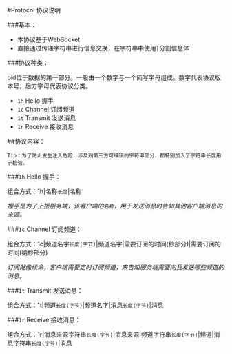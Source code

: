 #Protocol 协议说明

###基本：

 - 本协议基于WebSocket
 - 直接通过传递字符串进行信息交换，在字符串中使用`|`分割信息体

###协议种类：

pid位于数据的第一部分。一般由一个数字与一个简写字母组成。数字代表协议版本号，后方字母代表协议分类。
 - `1h` Hello 握手
 - `1c` Channel 订阅频道
 - `1t` Transmit 发送消息
 - `1r` Receive 接收消息

##协议内容：

`Tip：为了防止发生注入危险，涉及到第三方可编辑的字符串部分，都特别加入了字符串长度用于检验。`

###`1h` Hello 握手：

组合方式：1h|名称`长度`|名称

_握手是为了上报服务端，该客户端的`名称`，用于发送消息时告知其他客户端消息的来源。_

###`1c` Channel 订阅频道：

组合方式：1c|频道名字`长度(字节)`|频道名字|需要订阅的时间(秒部分)|需要订阅的时间(纳秒部分)

_订阅就像续命，客户端需要定时订阅频道，来告知服务端需要向我发送哪些频道的消息。_

###`1t` Transmit 发送消息：

组合方式：1t|频道`长度(字节)`|频道名字|消息`长度(字节)`|消息

###`1r` Receive 接收消息：

组合方式：1r|消息来源字符串`长度(字节)`|消息来源|频道字符串`长度(字节)`|频道|消息字符串`长度(字节)`|消息